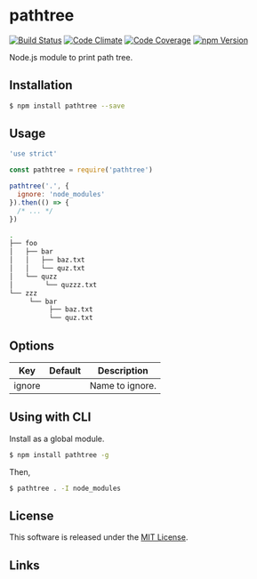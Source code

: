 pathtree
==========

<!---
This file is generated by ape-tmpl. Do not update manually.
--->

<!-- Badge Start -->
<a name="badges"></a>

[![Build Status][bd_travis_shield_url]][bd_travis_url]
[![Code Climate][bd_codeclimate_shield_url]][bd_codeclimate_url]
[![Code Coverage][bd_codeclimate_coverage_shield_url]][bd_codeclimate_url]
[![npm Version][bd_npm_shield_url]][bd_npm_url]

[bd_repo_url]: https://github.com/okunishinishi/node-pathtree
[bd_travis_url]: http://travis-ci.org/okunishinishi/node-pathtree
[bd_travis_shield_url]: http://img.shields.io/travis/okunishinishi/node-pathtree.svg?style=flat
[bd_license_url]: https://github.com/okunishinishi/node-pathtree/blob/master/LICENSE
[bd_codeclimate_url]: http://codeclimate.com/github/okunishinishi/node-pathtree
[bd_codeclimate_shield_url]: http://img.shields.io/codeclimate/github/okunishinishi/node-pathtree.svg?style=flat
[bd_codeclimate_coverage_shield_url]: http://img.shields.io/codeclimate/coverage/github/okunishinishi/node-pathtree.svg?style=flat
[bd_gemnasium_url]: https://gemnasium.com/okunishinishi/node-pathtree
[bd_gemnasium_shield_url]: https://gemnasium.com/okunishinishi/node-pathtree.svg
[bd_npm_url]: http://www.npmjs.org/package/pathtree
[bd_npm_shield_url]: http://img.shields.io/npm/v/pathtree.svg?style=flat
[bd_standard_url]: http://standardjs.com/
[bd_standard_shield_url]: https://img.shields.io/badge/code%20style-standard-brightgreen.svg

<!-- Badge End -->


<!-- Description Start -->
<a name="description"></a>

Node.js module to print path tree.

<!-- Description End -->


<!-- Overview Start -->
<a name="overview"></a>



<!-- Overview End -->


<!-- Sections Start -->
<a name="sections"></a>

<!-- Section from "doc/readme/01.Installation.md.hbs" Start -->

<a name="section-doc-readme-01-installation-md"></a>
Installation
-----

```bash
$ npm install pathtree --save
```


<!-- Section from "doc/readme/01.Installation.md.hbs" End -->

<!-- Section from "doc/readme/02.Usage.md.hbs" Start -->

<a name="section-doc-readme-02-usage-md"></a>
Usage
---------

```javascript
'use strict'

const pathtree = require('pathtree')

pathtree('.', {
  ignore: 'node_modules'
}).then(() => {
  /* ... */
})

```


```bash
.
├── foo
│   ├── bar
│   │   ├── baz.txt
│   │   └── quz.txt
│   └── quzz
│        └── quzzz.txt
└── zzz
     └── bar
          ├── baz.txt
          └── quz.txt
```


<!-- Section from "doc/readme/02.Usage.md.hbs" End -->

<!-- Section from "doc/readme/03.Options.md.hbs" Start -->

<a name="section-doc-readme-03-options-md"></a>
Options
---------

| Key | Default | Description |
| --- | --- | --- |
| ignore |  | Name to ignore. |


<!-- Section from "doc/readme/03.Options.md.hbs" End -->

<!-- Section from "doc/readme/04.CLI.md.hbs" Start -->

<a name="section-doc-readme-04-c-l-i-md"></a>
Using with CLI
---------

Install as a global module.

```bash
$ npm install pathtree -g
```

Then,

```bash
$ pathtree . -I node_modules
```



<!-- Section from "doc/readme/04.CLI.md.hbs" End -->


<!-- Sections Start -->


<!-- LICENSE Start -->
<a name="license"></a>

License
-------
This software is released under the [MIT License](https://github.com/okunishinishi/node-pathtree/blob/master/LICENSE).

<!-- LICENSE End -->


<!-- Links Start -->
<a name="links"></a>

Links
------


<!-- Links End -->
